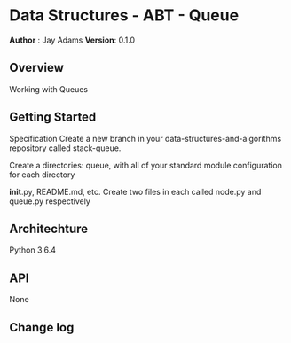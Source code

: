 # Data Structures - ABT - Queue

**Author** : Jay Adams
**Version**: 0.1.0

## Overview
Working with Queues

## Getting Started
Specification
Create a new branch in your data-structures-and-algorithms repository called stack-queue. 

Create a directories: queue, with all of your standard module configuration for each directory

__init__.py, README.md, etc.
Create two files in each called node.py and  queue.py respectively


## Architechture
Python 3.6.4

## API
None

## Change log
